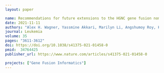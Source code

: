 ```yaml
---
layout: paper

name: Recommendations for future extensions to the HGNC gene fusion nomenclature
date: 2021-11-11
authors: "Alex H. Wagner, Yassmine Akkari, Marilyn Li, Angshumoy Roy, Karen Tsuchiya & Gordana Raca"
journal: Leukemia
volume: 35
pages: "3611-3612"
doi: https://doi.org/10.1038/s41375-021-01458-0
pmid:  34764425
publisher_url: https://www.nature.com/articles/s41375-021-01458-0

projects: ["Gene Fusion Informatics"]
---
```

